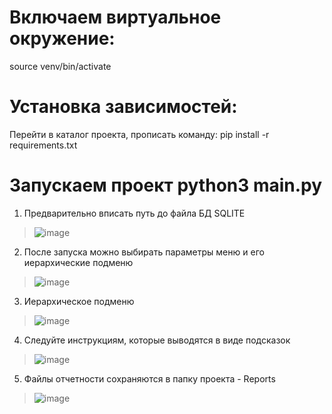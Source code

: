 # Включаем виртуальное окружение:
source venv/bin/activate
# Установка зависимостей:
Перейти в каталог проекта, прописать команду: pip install -r requirements.txt
# Запускаем проект python3 main.py
1. Предварительно вписать путь до файла БД SQLITE
>![image](https://github.com/PipaPipe/BIT_Test/assets/74451005/e2363a87-d90f-4e8d-8b14-662bb87fb3c7)
2. После запуска можно выбирать параметры меню и его иерархические подменю
>![image](https://github.com/PipaPipe/BIT_Test/assets/74451005/5b307df8-c204-45b8-8fa8-8d10ce383487)
3. Иерархическое подменю
>![image](https://github.com/PipaPipe/BIT_Test/assets/74451005/bbc0559b-065d-489b-82e3-6896180a246d)
4. Следуйте инструкциям, которые выводятся в виде подсказок
>![image](https://github.com/PipaPipe/BIT_Test/assets/74451005/0be65493-490f-4168-9072-9698e574102a)
5. Файлы отчетности сохраняются в папку проекта - Reports
>![image](https://github.com/PipaPipe/BIT_Test/assets/74451005/0b72fca9-b6b8-475e-9bbd-9b11fb06e94e)
 




